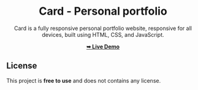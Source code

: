 <div align="center">

# Card - Personal portfolio

Card is a fully responsive personal portfolio website, responsive for all devices, built using HTML, CSS, and JavaScript.

 <a href="https://cubetec.asia/card/"><strong>➥ Live Demo</strong></a> 
 
 </div>

## License

This project is **free to use** and does not contains any license.

